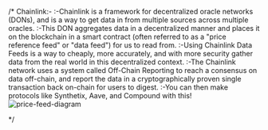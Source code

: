/*
Chainlink:-
      :-Chainlink is a framework for decentralized oracle networks (DONs), and is a way to get data in from multiple sources across multiple oracles.
      :-This DON aggregates data in a decentralized manner and places it on the blockchain in a smart contract (often referred to as a "price reference 
      feed" or "data feed") for us to read from.
      :-Using Chainlink Data Feeds is a way to cheaply, more accurately, and with more security gather data from the real world in this decentralized context.
      :-The Chainlink network uses a system called Off-Chain Reporting to reach a consensus on data off-chain, and report the data in a cryptographically proven 
      single transaction back on-chain for users to digest.
      :-You can then make protocols like Synthetix, Aave, and Compound with this!![price-feed-diagram](https://user-images.githubusercontent.com/76531339/199255089-08c25829-e7f1-4a39-8c41-bfa791e1b2da.png)

*/
